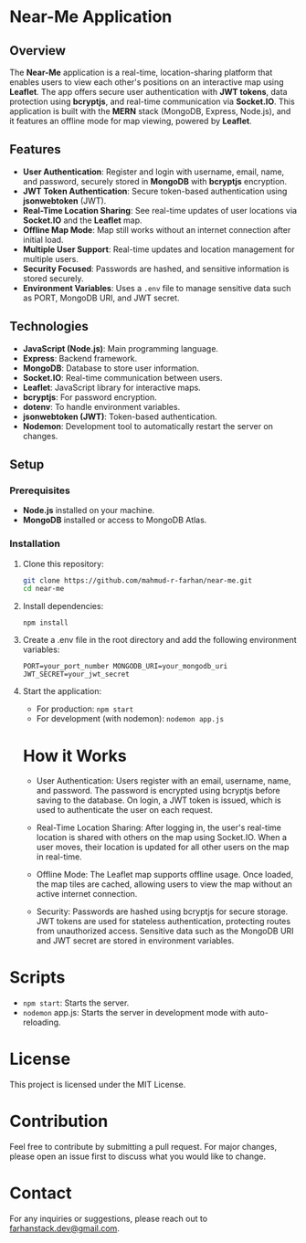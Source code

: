 # Near-Me Application

## Overview
The **Near-Me** application is a real-time, location-sharing platform that enables users to view each other's positions on an interactive map using **Leaflet**. The app offers secure user authentication with **JWT tokens**, data protection using **bcryptjs**, and real-time communication via **Socket.IO**. This application is built with the **MERN** stack (MongoDB, Express, Node.js), and it features an offline mode for map viewing, powered by **Leaflet**.

## Features
- **User Authentication**: Register and login with username, email, name, and password, securely stored in **MongoDB** with **bcryptjs** encryption.
- **JWT Token Authentication**: Secure token-based authentication using **jsonwebtoken** (JWT).
- **Real-Time Location Sharing**: See real-time updates of user locations via **Socket.IO** and the **Leaflet** map.
- **Offline Map Mode**: Map still works without an internet connection after initial load.
- **Multiple User Support**: Real-time updates and location management for multiple users.
- **Security Focused**: Passwords are hashed, and sensitive information is stored securely.
- **Environment Variables**: Uses a `.env` file to manage sensitive data such as PORT, MongoDB URI, and JWT secret.

## Technologies
- **JavaScript (Node.js)**: Main programming language.
- **Express**: Backend framework.
- **MongoDB**: Database to store user information.
- **Socket.IO**: Real-time communication between users.
- **Leaflet**: JavaScript library for interactive maps.
- **bcryptjs**: For password encryption.
- **dotenv**: To handle environment variables.
- **jsonwebtoken (JWT)**: Token-based authentication.
- **Nodemon**: Development tool to automatically restart the server on changes.

## Setup

### Prerequisites
- **Node.js** installed on your machine.
- **MongoDB** installed or access to MongoDB Atlas.

### Installation

1. Clone this repository:
   ```bash
   git clone https://github.com/mahmud-r-farhan/near-me.git
   cd near-me


2. Install dependencies:

    `npm install`


3. Create a .env file in the root directory and add the following environment variables:

   `PORT=your_port_number
   MONGODB_URI=your_mongodb_uri
   JWT_SECRET=your_jwt_secret`


4. Start the application:
   * For production:
        `npm start`
   * For development (with nodemon):
        `nodemon app.js`

   #  How it Works
    * User Authentication: Users register with an email, username, name, and password. The password is encrypted using bcryptjs before saving to the database. On login, a JWT token is issued, which is used to authenticate the user on each request.
    
    * Real-Time Location Sharing: After logging in, the user's real-time location is shared with others on the map using Socket.IO. When a user moves, their location is updated for all other users on the map in real-time.
    
    * Offline Mode: The Leaflet map supports offline usage. Once loaded, the map tiles are cached, allowing users to view the map without an active internet connection.
    
    * Security: Passwords are hashed using bcryptjs for secure storage. JWT tokens are used for stateless authentication, protecting routes from unauthorized access. Sensitive data such as the MongoDB URI and JWT secret are stored in environment variables.

# Scripts

* `npm start`: Starts the server.
* `nodemon` app.js: Starts the server in development mode with auto-reloading.


# License

This project is licensed under the MIT License.

# Contribution

Feel free to contribute by submitting a pull request. For major changes, please open an issue first to discuss what you would like to change.

# Contact

For any inquiries or suggestions, please reach out to farhanstack.dev@gmail.com.